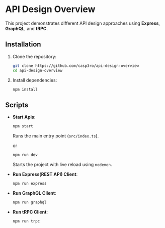 # API Design Overview

This project demonstrates different API design approaches using **Express**, **GraphQL**, and **tRPC**.

## Installation

1. Clone the repository:

   ```bash
   git clone https://github.com/casp3ro/api-design-overview
   cd api-design-overview
   ```

2. Install dependencies:
   ```bash
   npm install
   ```

## Scripts

- **Start Apis**:

  ```bash
  npm start
  ```

  Runs the main entry point (`src/index.ts`).

  or

  ```bash
  npm run dev
  ```

  Starts the project with live reload using `nodemon`.

- **Run Express(REST API) Client**:

  ```bash
  npm run express
  ```

- **Run GraphQL Client**:

  ```bash
  npm run graphql
  ```

- **Run tRPC Client**:
  ```bash
  npm run trpc
  ```
